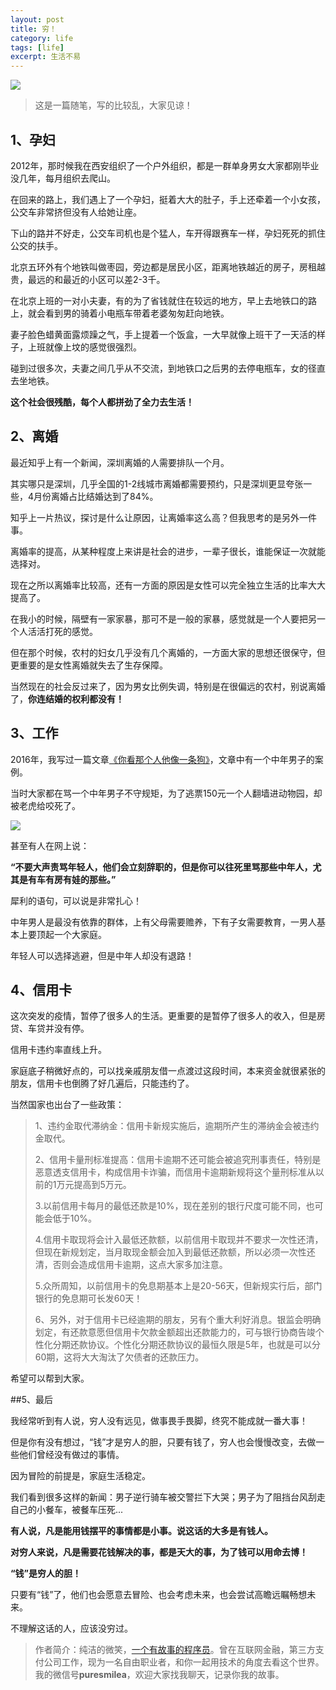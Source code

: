 ```yaml
---
layout: post
title: 穷！
category: life
tags: [life]
excerpt: 生活不易
---
```


![](http://favorites.ren/assets/images/2020/it/qiong01.jpg) 

>这是一篇随笔，写的比较乱，大家见谅！

## 1、孕妇

2012年，那时候我在西安组织了一个户外组织，都是一群单身男女大家都刚毕业没几年，每月组织去爬山。

在回来的路上，我们遇上了一个孕妇，挺着大大的肚子，手上还牵着一个小女孩，公交车非常挤但没有人给她让座。

下山的路并不好走，公交车司机也是个猛人，车开得跟赛车一样，孕妇死死的抓住公交的扶手。

北京五环外有个地铁叫做枣园，旁边都是居民小区，距离地铁越近的房子，房租越贵，最远的和最近的小区可以差2-3千。

在北京上班的一对小夫妻，有的为了省钱就住在较远的地方，早上去地铁口的路上，就会看到男的骑着小电瓶车带着老婆匆匆赶向地铁。

妻子脸色蜡黄面露烦躁之气，手上提着一个饭盒，一大早就像上班干了一天活的样子，上班就像上坟的感觉很强烈。

碰到过很多次，夫妻之间几乎从不交流，到地铁口之后男的去停电瓶车，女的径直去坐地铁。

**这个社会很残酷，每个人都拼劲了全力去生活！**

## 2、离婚

最近知乎上有一个新闻，深圳离婚的人需要排队一个月。

其实哪只是深圳，几乎全国的1-2线城市离婚都需要预约，只是深圳更显夸张一些，4月份离婚占比结婚达到了84%。

知乎上一片热议，探讨是什么让原因，让离婚率这么高？但我思考的是另外一件事。

离婚率的提高，从某种程度上来讲是社会的进步，一辈子很长，谁能保证一次就能选择对。

现在之所以离婚率比较高，还有一方面的原因是女性可以完全独立生活的比率大大提高了。

在我小的时候，隔壁有一家家暴，那可不是一般的家暴，感觉就是一个人要把另一个人活活打死的感觉。

但在那个时候，农村的妇女几乎没有几个离婚的，一方面大家的思想还很保守，但更重要的是女性离婚就失去了生存保障。

当然现在的社会反过来了，因为男女比例失调，特别是在很偏远的农村，别说离婚了，**你连结婚的权利都没有！**



## 3、工作

2016年，我写过一篇文章[《你看那个人他像一条狗》](https://mp.weixin.qq.com/s/Ann0usGnXftvZrxOHdySkQ)，文章中有一个中年男子的案例。

当时大家都在骂一个中年男子不守规矩，为了逃票150元一个人翻墙进动物园，却被老虎给咬死了。

![](http://favorites.ren/assets/images/2020/it/qiong02.jpg) 

甚至有人在网上说：

**“不要大声责骂年轻人，他们会立刻辞职的，但是你可以往死里骂那些中年人，尤其是有车有房有娃的那些。”**

犀利的语句，可以说是非常扎心！

中年男人是最没有依靠的群体，上有父母需要赡养，下有子女需要教育，一男人基本上要顶起一个大家庭。

年轻人可以选择逃避，但是中年人却没有退路！


## 4、信用卡

这次突发的疫情，暂停了很多人的生活。更重要的是暂停了很多人的收入，但是房贷、车贷并没有停。

信用卡违约率直线上升。

家庭底子稍微好点的，可以找亲戚朋友借一点渡过这段时间，本来资金就很紧张的朋友，信用卡也倒腾了好几遍后，只能违约了。

当然国家也出台了一些政策：

>1、违约金取代滞纳金：信用卡新规实施后，逾期所产生的滞纳金会被违约金取代。
>
>2、信用卡量刑标准提高：信用卡逾期不还可能会被追究刑事责任，特别是恶意透支信用卡，构成信用卡诈骗，而信用卡逾期新规将这个量刑标准从以前的1万元提高到5万元。
>
>3.以前信用卡每月的最低还款是10%，现在差别的银行尺度可能不同，也可能会低于10%。
>
>4.信用卡取现将会计入最低还款额，以前信用卡取现并不要求一次性还清，但现在新规划定，当月取现金额会加入到最低还款额，所以必须一次性还清，否则会造成信用卡逾期，这点大家多加注意。
>
>5.众所周知，以前信用卡的免息期基本上是20-56天，但新规实行后，部门银行的免息期可长发60天！
>
>6、另外，对于信用卡已经逾期的朋友，另有个重大利好消息。银监会明确划定，有还款意愿但信用卡欠款金额超出还款能力的，可与银行协商告竣个性化分期还款协议。个性化分期还款协议的最恒久限是5年，也就是可以分60期，这将大大淘汰了欠债者的还款压力。

希望可以帮到大家。

##5、最后

我经常听到有人说，穷人没有远见，做事畏手畏脚，终究不能成就一番大事！

但是你有没有想过，“钱”才是穷人的胆，只要有钱了，穷人也会慢慢改变，去做一些他们曾经没有做过的事情。

因为冒险的前提是，家庭生活稳定。

我们看到很多这样的新闻：男子逆行骑车被交警拦下大哭；男子为了阻挡台风刮走自己的小餐车，被餐车压死...

**有人说，凡是能用钱摆平的事情都是小事。说这话的大多是有钱人。**

**对穷人来说，凡是需要花钱解决的事，都是天大的事，为了钱可以用命去博！**

**“钱”是穷人的胆！**

只要有“钱”了，他们也会愿意去冒险、也会考虑未来，也会尝试高瞻远瞩畅想未来。

不理解这话的人，应该没穷过。

>作者简介：纯洁的微笑，[一个有故事的程序员](http://www.ityouknow.com/life/2020/03/25/fengkou-10year.html)。曾在互联网金融，第三方支付公司工作，现为一名自由职业者，和你一起用技术的角度去看这个世界。我的微信号**puresmilea**，欢迎大家找我聊天，记录你我的故事。
